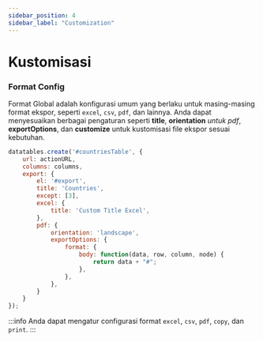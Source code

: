 ```yaml
---
sidebar_position: 4
sidebar_label: "Customization"
---
```


# Kustomisasi

### Format Config

Format Global adalah konfigurasi umum yang berlaku untuk masing-masing format ekspor, seperti `excel`, `csv`, `pdf`, dan lainnya. Anda dapat menyesuaikan berbagai pengaturan seperti **title**, **orientation** *untuk pdf*, **exportOptions**, dan **customize** untuk kustomisasi file ekspor sesuai kebutuhan.

```js
datatables.create('#countriesTable', {
    url: actionURL,
    columns: columns,
    export: {
        el: '#export',
        title: 'Countries',
        except: [3],
        excel: {
            title: 'Custom Title Excel',
        },
        pdf: {
            orientation: 'landscape',
            exportOptions: {
                format: {
                    body: function(data, row, column, node) {
                        return data + "#";
                    },
                },
            },
        }
    }
});
```

:::info
Anda dapat mengatur configurasi format `excel`, `csv`, `pdf`, `copy`, dan `print`.
:::
